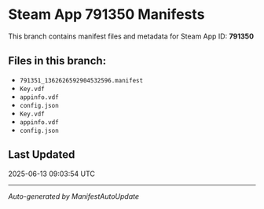# Steam App 791350 Manifests

This branch contains manifest files and metadata for Steam App ID: **791350**

## Files in this branch:
- `791351_1362626592904532596.manifest`
- `Key.vdf`
- `appinfo.vdf`
- `config.json`
- `Key.vdf`
- `appinfo.vdf`
- `config.json`

## Last Updated
2025-06-13 09:03:54 UTC

---
*Auto-generated by ManifestAutoUpdate*
